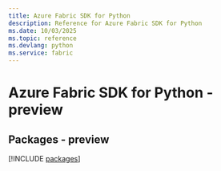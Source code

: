 ```yaml
---
title: Azure Fabric SDK for Python
description: Reference for Azure Fabric SDK for Python
ms.date: 10/03/2025
ms.topic: reference
ms.devlang: python
ms.service: fabric
---
```

# Azure Fabric SDK for Python - preview
## Packages - preview
[!INCLUDE [packages](fabric-index.md)]